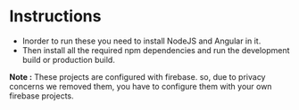 # Instructions

  - Inorder to run these you need to install NodeJS and Angular in it.
  - Then install all the required npm dependencies and run the development build or production build. 
  
  **Note :** These projects are configured with firebase. so, due to privacy concerns we removed them, you have to configure them with your own firebase projects.

